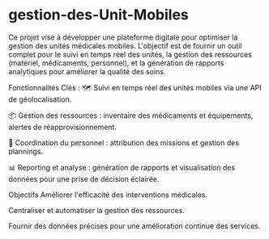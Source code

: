 # gestion-des-Unit-Mobiles

Ce projet vise à développer une plateforme digitale pour optimiser la gestion des unités médicales mobiles. L'objectif est de fournir un outil complet pour le suivi en temps réel des unités, la gestion des ressources (matériel, médicaments, personnel), et la génération de rapports analytiques pour améliorer la qualité des soins.

Fonctionnalités Clés : 
🗺️ Suivi en temps réel des unités mobiles via une API de géolocalisation.

📦 Gestion des ressources : inventaire des médicaments et équipements, alertes de réapprovisionnement.

👥 Coordination du personnel : attribution des missions et gestion des plannings.

📊 Reporting et analyse : génération de rapports et visualisation des données pour une prise de décision éclairée.

Objectifs
Améliorer l'efficacité des interventions médicales.

Centraliser et automatiser la gestion des ressources.

Fournir des données précises pour une amélioration continue des services.